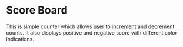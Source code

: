 # Score Board
This is simple counter which allows user to increment and decrement counts. It also displays positive and negative score with different color indications.

